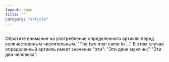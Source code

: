 ```yaml
---
layout: span
title: ""
category: "article"
---
```

<span class="rules"><br>Обратите внимание на употребление определенного артикля перед количественным числительным. "The two  men came to ..." В этом случае определенный артикль имеет значение "эти": "Эти двое мужчин;" "Эти два человека".<br></span>